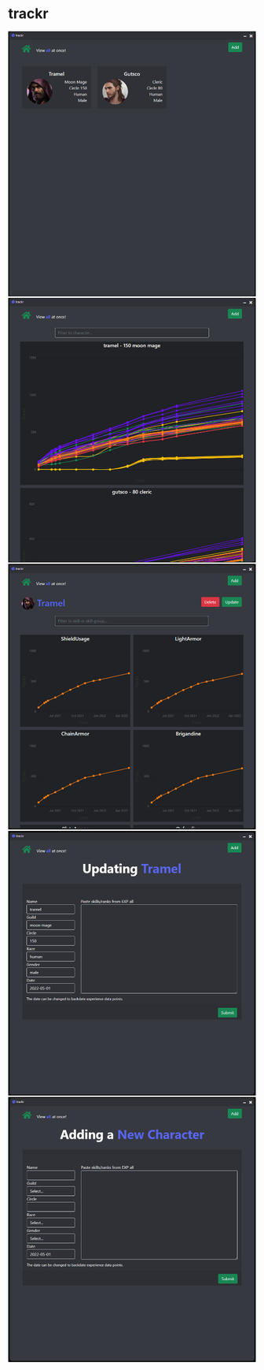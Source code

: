 # trackr

<img src="Screenshots/main_page.png" alt="Main Page" title="Main Page">
<img src="Screenshots/all_page.png" alt="All Characters" title="All Characters">
<img src="Screenshots/character_page.png" alt="Character Graphs" title="Character Graphs">
<img src="Screenshots/update_page.png" alt="Character Update" title="Character Update">
<img src="Screenshots/add_page.png" alt="Character Add" title="Character Add">
